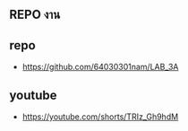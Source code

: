 ## REPO งาน

## repo
- https://github.com/64030301nam/LAB_3A

## youtube 
- https://youtube.com/shorts/TRIz_Gh9hdM
